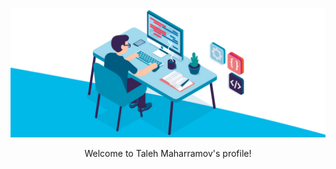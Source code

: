 ![Test Image 3](https://github.com/talehmaharamov/talehmaharamov/blob/main/header.gif?raw=true)

<p align="center">
Welcome to Taleh Maharramov's profile!
</p>

<!--
**talehmaharamov/talehmaharamov** is a ✨ _special_ ✨ repository because its `README.md` (this file) appears on your GitHub profile.

Here are some ideas to get you started:

- 🔭 I’m currently working on ...
- 🌱 I’m currently learning ...
- 👯 I’m looking to collaborate on ...
- 🤔 I’m looking for help with ...
- 💬 Ask me about ...
- 📫 How to reach me: ...
- 😄 Pronouns: ...
- ⚡ Fun fact: ...
-->
